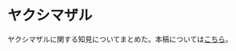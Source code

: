 # ヤクシマザル

ヤクシマザルに関する知見についてまとめた。本稿については[こちら](https://tabutan.github.io/yakuzaru/%E3%81%AF%E3%81%98%E3%82%81%E3%81%AB.html)。
